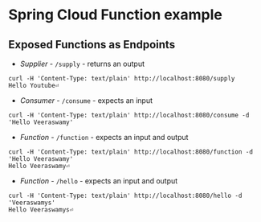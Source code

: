 # Spring Cloud Function example

## Exposed Functions as Endpoints
- *Supplier* - `/supply` - returns an output

```
curl -H 'Content-Type: text/plain' http://localhost:8080/supply
Hello Youtube⏎                                                                                                      

```

- *Consumer* - `/consume` - expects an input

```
curl -H 'Content-Type: text/plain' http://localhost:8080/consume -d 'Hello Veeraswamy'
```

- *Function* - `/function` - expects an input and output
```
curl -H 'Content-Type: text/plain' http://localhost:8080/function -d 'Hello Veeraswamy'
Hello Veeraswamy⏎    
```

- *Function* - `/hello` - expects an input and output
```                                                                                        
curl -H 'Content-Type: text/plain' http://localhost:8080/hello -d 'Veeraswamys'
Hello Veeraswamys⏎  
```